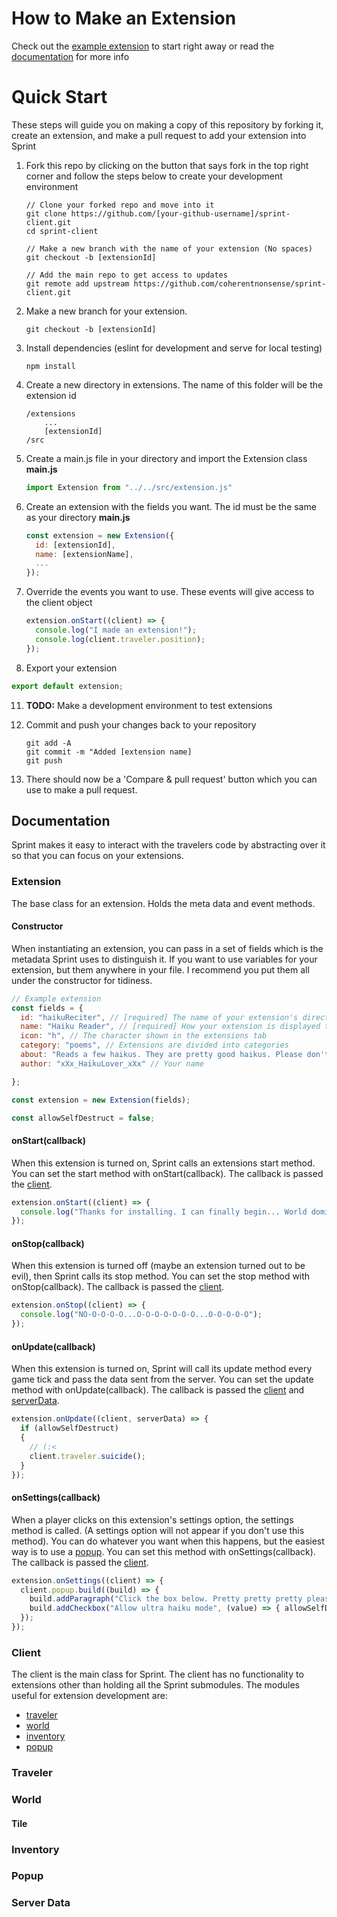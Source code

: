 # How to Make an Extension

Check out the [example extension](./exampleExtension/main.js) to start right away or read the [documentation](#documentation) for more info

# Quick Start

These steps will guide you on making a copy of this repository by forking it, create an extension, and make a pull request to add your extension into Sprint

1. Fork this repo by clicking on the button that says fork in the top right corner and follow the steps below to create your development environment
   ```
   // Clone your forked repo and move into it
   git clone https://github.com/[your-github-username]/sprint-client.git
   cd sprint-client

   // Make a new branch with the name of your extension (No spaces)
   git checkout -b [extensionId]

   // Add the main repo to get access to updates
   git remote add upstream https://github.com/coherentnonsense/sprint-client.git
   ```
2. Make a new branch for your extension.
   ```
   git checkout -b [extensionId] 
   ```
3. Install dependencies (eslint for development and serve for local testing)
   ```
   npm install
   ```

4. Create a new directory in extensions. The name of this folder will be the extension id
   ```
   /extensions
       ...
       [extensionId]
   /src
   ```

5. Create a main.js file in your directory and import the Extension class
   **main.js**
   ```js
   import Extension from "../../src/extension.js"
   ``` 

6. Create an extension with the fields you want. The id must be the same as your directory
   **main.js**
   ```js
   const extension = new Extension({
     id: [extensionId],
     name: [extensionName],
     ...
   }); 
   ```

7. Override the events you want to use. These events will give access to the client object
   ```js
   extension.onStart((client) => {
     console.log("I made an extension!");
     console.log(client.traveler.position);
   });
   ```
  
8.  Export your extension
   ```js
   export default extension;
   ```

11. **TODO:** Make a development environment to test extensions

12. Commit and push your changes back to your repository
    ```
    git add -A
    git commit -m "Added [extension name]
    git push
    ```

13. There should now be a 'Compare & pull request' button which you can use to make a pull request.

## Documentation

Sprint makes it easy to interact with the travelers code by abstracting over it so that you can focus on your extensions.

### Extension

The base class for an extension. Holds the meta data and event methods.

#### Constructor
When instantiating an extension, you can pass in a set of fields which is the metadata Sprint uses to distinguish it. If you want to use variables for your extension, but them anywhere in your file. I recommend you put them all under the constructor for tidiness.

```js
// Example extension
const fields = {
  id: "haikuReciter", // [required] The name of your extension's directory. Must be one word and unique
  name: "Haiku Reader", // [required] How your extension is displayed to players
  icon: "h", // The character shown in the extensions tab
  category: "poems", // Extensions are divided into categories
  about: "Reads a few haikus. They are pretty good haikus. Please don't uninstall", // A short description that will appear in the info page
  author: "xXx_HaikuLover_xXx" // Your name

};

const extension = new Extension(fields);

const allowSelfDestruct = false;
```

#### onStart(callback)
When this extension is turned on, Sprint calls an extensions start method. You can set the start method with onStart(callback). The callback is passed the [client](#client).

```js
extension.onStart((client) => {
  console.log("Thanks for installing. I can finally begin... World domination!!!");
});
```

#### onStop(callback)
When this extension is turned off (maybe an extension turned out to be evil), then Sprint calls its stop method. You can set the stop method with onStop(callback). The callback is passed the [client](#client).

```js
extension.onStop((client) => {
  console.log("NO-O-O-O-O...O-O-O-O-O-O-O...O-O-O-O-O");
});
```

#### onUpdate(callback)
When this extension is turned on, Sprint will call its update method every game tick and pass the data sent from the server. You can set the update method with onUpdate(callback). The callback is passed the [client](#client) and [serverData](#server-data).

```js
extension.onUpdate((client, serverData) => {
  if (allowSelfDestruct)
  {
    // (:<
    client.traveler.suicide();
  }
});
```

#### onSettings(callback)
When a player clicks on this extension's settings option, the settings method is called. (A settings option will not appear if you don't use this method).
You can do whatever you want when this happens, but the easiest way is to use a [popup](#popup). You can set this method with onSettings(callback). The callback is passed the [client](#client).

```js
extension.onSettings((client) => {
  client.popup.build((build) => {
    build.addParagraph("Click the box below. Pretty pretty pretty please. It won't end the world.");
    build.addCheckbox("Allow ultra haiku mode", (value) => { allowSelfDestruct = value }, allowSelfDestruct);
  });
});
```


### Client
The client is the main class for Sprint. The client has no functionality to extensions other than holding all the Sprint submodules. The modules useful for extension development are:

* [traveler](#traveler)
* [world](#world)
* [inventory](#inventory)
* [popup](#popup)

### Traveler

### World

#### Tile

### Inventory

### Popup

### Server Data

